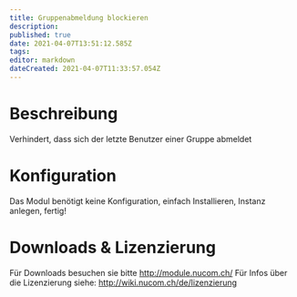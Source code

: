 ```yaml
---
title: Gruppenabmeldung blockieren
description: 
published: true
date: 2021-04-07T13:51:12.585Z
tags: 
editor: markdown
dateCreated: 2021-04-07T11:33:57.054Z
---
```


# Beschreibung
Verhindert, dass sich der letzte Benutzer einer Gruppe abmeldet 
# Konfiguration
Das Modul benötigt keine Konfiguration, einfach Installieren, Instanz anlegen, fertig!
# Downloads & Lizenzierung
Für Downloads besuchen sie bitte http://module.nucom.ch/
Für Infos über die Lizenzierung siehe: http://wiki.nucom.ch/de/lizenzierung